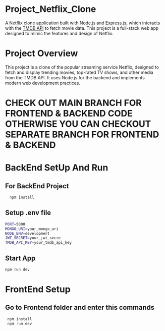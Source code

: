 # Project_Netflix_Clone

A Netflix clone application built with [Node.js](https://nodejs.org/) and [Express.js](https://expressjs.com/), which interacts with the [TMDB API](https://www.themoviedb.org/) to fetch movie data. This project is a full-stack web app designed to mimic the features and design of Netflix.

# Project Overview
This project is a clone of the popular streaming service Netflix, designed to fetch and display trending movies, top-rated TV shows, and other media from the TMDB API. It uses Node.js for the backend and implements modern web development practices.

# CHECK OUT MAIN BRANCH FOR FRONTEND & BACKEND CODE OTHERWISE YOU CAN CHECKOUT SEPARATE BRANCH FOR FRONTEND & BACKEND 

# BackEnd SetUp And Run

  ## For BackEnd Project 
  ``` bash 
    npm install
  ```

  ## Setup .env file
  ``` bash
  PORT=5000
  MONGO_URI=your_mongo_uri
  NODE_ENV=development
  JWT_SECRET=your_jwt_secre
  TMDB_API_KEY=your_tmdb_api_key
 ```

  ## Start App
  ``` bash
  npm run dev
  ```

# FrontEnd Setup

  ## Go to Frontend folder and enter this commands

  ``` bash
   npm install
   npm run dev 
